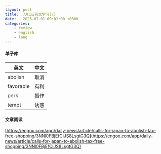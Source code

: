 ```yaml
---
layout: post
title:  7月1日英文学习(7)
date:   2025-07-01 09:01:00 +0800
categories: 
    - review
    - english
    - lang
---
```


#### 单子库

英文 | 中文
-- | --
abolish | 取消
favorable | 有利
perk | 振作
tempt | 诱惑

#### 文章阅读

[https://engoo.com/app/daily-news/article/calls-for-japan-to-abolish-tax-free-shopping/3NNl0FBjEfCiJS8LsgtG3Q](https://engoo.com/app/daily-news/article/calls-for-japan-to-abolish-tax-free-shopping/3NNl0FBjEfCiJS8LsgtG3Q)